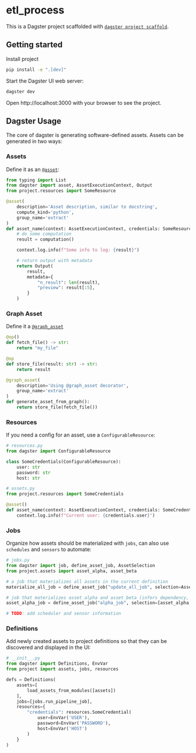 # etl_process

This is a Dagster project scaffolded with [`dagster project scaffold`](https://docs.dagster.io/getting-started/create-new-project).


## Getting started
Install project
```bash
pip install -e ".[dev]"
```

Start the Dagster UI web server:
```bash
dagster dev
```

Open http://localhost:3000 with your browser to see the project.


## Dagster Usage

The core of dagster is generating software-defined assets. Assets can be generated in two ways:

### Assets
Define it as an [`@asset`](https://docs.dagster.io/concepts/assets/software-defined-assets):
```python
from typing import List
from dagster import asset, AssetExecutionContext, Output
from project.resources import SomeResource

@asset(
    description='Asset description, similar to docstring',
    compute_kind='python',
    group_name='extract'
)
def asset_name(context: AssetExecutionContext, credentials: SomeResource) -> Output[List[str]]:
    # do some computation
    result = computation()

    context.log.info(f"Some info to log: {result}")

    # return output with metadata
    return Output(
        result, 
        metadata={
            "n_result": len(result),
            "preview": result[:5],
        }
    )
```

### Graph Asset
Define it a [`@graph_asset`](https://docs.dagster.io/concepts/assets/graph-backed-assets)
```python
@op()
def fetch_file() -> str:
    return "my_file"

@op
def store_file(result: str) -> str:
    return result

@graph_asset(
    description='Using @graph_asset decorator',
    group_name='extract'
)
def generate_asset_from_graph():
    return store_file(fetch_file())
```

### Resources
If you need a config for an asset, use a `ConfigurableResource`:
```python
# resources.py
from dagster import ConfigurableResource

class SomeCredentials(ConfigurableResource):
    user: str
    password: str
    host: str
```
```python
# assets.py
from project.resources import SomeCredentials

@asset()
def asset_name(context: AssetExecutionContext, credentials: SomeCredentials):
    context.log.info(f"Current user: {credentials.user}")
```

### Jobs
Organize how assets should be materialized with `jobs`, can also use `schedules` and `sensors` to automate:
```python
# jobs.py
from dagster import job, define_asset_job, AssetSelection
from project.assets import asset_alpha, asset_beta

# a job that materializes all assets in the current definition
materialize_all_job = define_asset_job("update_all_job", selection=AssetSelection.all())

# job that materializes asset_alpha and asset_beta (infers dependency, if it exists)
asset_alpha_job = define_asset_job("alpha_job", selection=[asset_alpha, asset_beta])

# TODO: add scheduler and sensor information
```

### Definitions
Add newly created assets to project definitions so that they can be discovered and displayed in the UI:
```python
# __init__.py
from dagster import Definitions, EnvVar
from project import assets, jobs, resources

defs = Definitions(
    assets=[
        load_assets_from_modules([assets])
    ],
    jobs=[jobs.run_pipeline_job],
    resources={
        "credentials": resources.SomeCredential(
            user=EnvVar('USER'),
            password=EnvVar('PASSWORD'),
            host=EnvVar('HOST')
        )
    }
)
```

